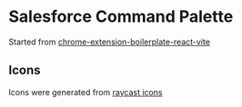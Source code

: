 # Salesforce Command Palette

Started from [chrome-extension-boilerplate-react-vite](https://github.com/Jonghakseo/chrome-extension-boilerplate-react-vite)

## Icons

Icons were generated from [raycast icons](https://icon.ray.so/?q=pers)
